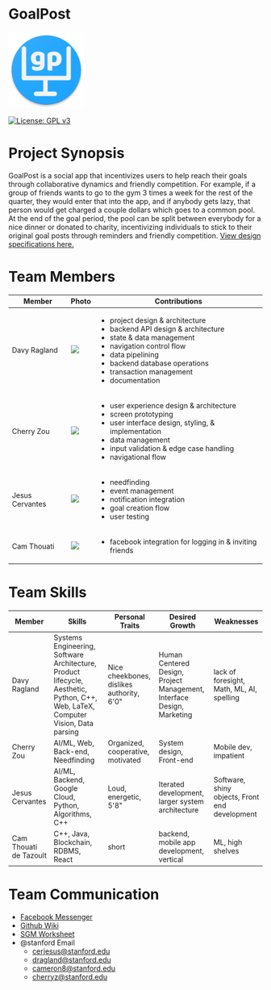 # GoalPost

<img src="logo.png" width="150">

[![License: GPL v3](https://img.shields.io/badge/License-GPLv3-blue.svg)](https://www.gnu.org/licenses/gpl-3.0)
 
# Project Synopsis
GoalPost is a social app that incentivizes users to help reach their goals through collaborative dynamics and friendly competition. For example, if a group of friends wants to go to the gym 3 times a week for the rest of the quarter, they would enter that into the app, and if anybody gets lazy, that person would get charged a couple dollars which goes to a common pool. At the end of the goal period, the pool can be split between everybody for a nice dinner or donated to charity, incentivizing individuals to stick to their original goal posts through reminders and friendly competition.
[View design specifications here.](DesignSpec.md)
  
# Team Members
Member | Photo | Contributions
--- | --- | ---
Davy Ragland | <img src="https://web.stanford.edu/~dragland/davy_ragland.jpg" width="150"> | <ul><li>project design & architecture</li><li>backend API design & architecture</li><li>state & data management</li><li>navigation control flow </li><li>data pipelining</li><li>backend database operations</li><li>transaction management</li><li>documentation</li></ul>
Cherry Zou | <img src="https://i.ibb.co/wKbTpxK/IMG-2837.jpg" width="150"> | <ul><li>user experience design & architecture</li><li>screen prototyping</li><li>user interface design, styling, & implementation</li><li>data management</li><li>input validation & edge case handling<li>navigational flow</li></ul>
Jesus Cervantes | <img src = "https://pbs.twimg.com/profile_images/1065319003441098753/AbFHOZ-E_400x400.jpg" width="150"> | <ul><li>needfinding</li><li>event management</li><li>notification integration</li><li>goal creation flow</li><li>user testing</li></ul>
Cam Thouati | <img src="https://user-images.githubusercontent.com/38739818/55916294-d2bce300-5ba0-11e9-9a47-132b7748adcf.jpeg" width="150"> | <ul><li>facebook integration for logging in & inviting friends</li></ul>


# Team Skills
Member | Skills | Personal Traits | Desired Growth | Weaknesses
--- | --- | --- | --- | ---
Davy Ragland | Systems Engineering, Software Architecture, Product lifecycle, Aesthetic, Python, C++, Web, LaTeX, Computer Vision, Data parsing | Nice cheekbones, dislikes authority, 6'0" | Human Centered Design, Project Management, Interface Design, Marketing | lack of foresight, Math, ML, AI, spelling
Cherry Zou | AI/ML, Web, Back-end, Needfinding | Organized, cooperative, motivated | System design, Front-end | Mobile dev, impatient
Jesus Cervantes | AI/ML, Backend, Google Cloud, Python, Algorithms, C++ | Loud, energetic, 5'8" | Iterated development, larger system architecture | Software, shiny objects, Front end development 
Cam Thouati de Tazoult | C++, Java, Blockchain, RDBMS, React | short | backend, mobile app development, vertical | ML, high shelves 

# Team Communication
* [Facebook Messenger](https://messenger.com/)
* [Github Wiki](https://github.com/StanfordCS194/GoalPost/wiki)
* [SGM Worksheet](https://docs.google.com/forms/d/e/1FAIpQLSe49pDjWoUHOBvtWoyHSNWlqCWJRjpt51CC1fbS5Mw-2UFhNg/viewform?usp=sf_link)
* @stanford Email
    * <cerjesus@stanford.edu>
    * <dragland@stanford.edu>
    * <cameron8@stanford.edu>
    * <cherryz@stanford.edu>
